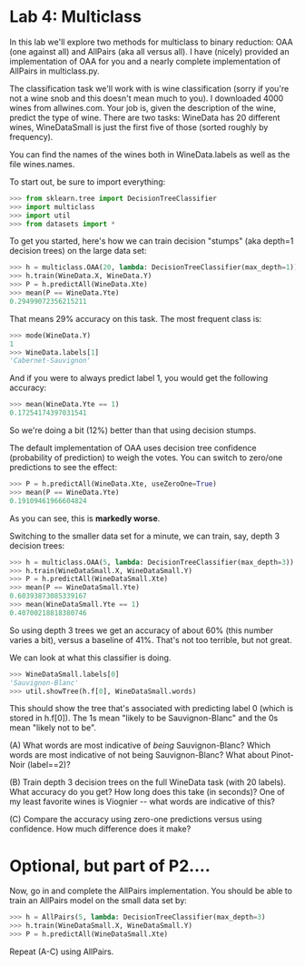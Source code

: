 # Lab 4: Multiclass

In this lab we'll explore two methods for multiclass to binary
reduction: OAA (one against all) and AllPairs (aka all versus all). I
have (nicely) provided an implementation of OAA for you and a nearly
complete implementation of AllPairs in multiclass.py.

The classification task we'll work with is wine classification (sorry
if you're not a wine snob and this doesn't mean much to you). I
downloaded 4000 wines from allwines.com. Your job is, given the
description of the wine, predict the type of wine. There are two
tasks: WineData has 20 different wines, WineDataSmall is just the
first five of those (sorted roughly by frequency).

You can find the names of the wines both in WineData.labels as well as
the file wines.names.

To start out, be sure to import everything:

```python
>>> from sklearn.tree import DecisionTreeClassifier
>>> import multiclass
>>> import util
>>> from datasets import *
```

To get you started, here's how we can train decision "stumps" (aka
depth=1 decision trees) on the large data set:

```python
>>> h = multiclass.OAA(20, lambda: DecisionTreeClassifier(max_depth=1))
>>> h.train(WineData.X, WineData.Y)
>>> P = h.predictAll(WineData.Xte)
>>> mean(P == WineData.Yte)
0.29499072356215211
```

That means 29% accuracy on this task. The most frequent class is:

```python
>>> mode(WineData.Y)
1
>>> WineData.labels[1]
'Cabernet-Sauvignon'
```

And if you were to always predict label 1, you would get the following
accuracy:

```python
>>> mean(WineData.Yte == 1)
0.17254174397031541
```

So we're doing a bit (12%) better than that using decision stumps.

The default implementation of OAA uses decision tree confidence
(probability of prediction) to weigh the votes. You can switch to
zero/one predictions to see the effect:

```python
>>> P = h.predictAll(WineData.Xte, useZeroOne=True)
>>> mean(P == WineData.Yte)
0.19109461966604824
```

As you can see, this is **markedly worse**.

Switching to the smaller data set for a minute, we can train, say,
depth 3 decision trees:

```python
>>> h = multiclass.OAA(5, lambda: DecisionTreeClassifier(max_depth=3))
>>> h.train(WineDataSmall.X, WineDataSmall.Y)
>>> P = h.predictAll(WineDataSmall.Xte)
>>> mean(P == WineDataSmall.Yte)
0.60393873085339167
>>> mean(WineDataSmall.Yte == 1)
0.40700218818380746
```

So using depth 3 trees we get an accuracy of about 60% (this number
varies a bit), versus a baseline of 41%. That's not too terrible, but
not great.

We can look at what this classifier is doing.

```python
>>> WineDataSmall.labels[0]
'Sauvignon-Blanc'
>>> util.showTree(h.f[0], WineDataSmall.words)
```

This should show the tree that's associated with predicting label 0
(which is stored in h.f[0]). The 1s mean "likely to be
Sauvignon-Blanc" and the 0s mean "likely not to be".

(A) What words are most indicative of *being* Sauvignon-Blanc? Which
words are most indicative of not being Sauvignon-Blanc? What about
Pinot-Noir (label==2)?

(B) Train depth 3 decision trees on the full WineData task (with 20
labels). What accuracy do you get? How long does this take (in
seconds)? One of my least favorite wines is Viognier -- what words are
indicative of this?

(C) Compare the accuracy using zero-one predictions versus using
confidence. How much difference does it make?

# Optional, but part of P2....

Now, go in and complete the AllPairs implementation. You should be able to
train an AllPairs model on the small data set by:

```python
>>> h = AllPairs(5, lambda: DecisionTreeClassifier(max_depth=3)
>>> h.train(WineDataSmall.X, WineDataSmall.Y)
>>> P = h.predictAll(WineDataSmall.Xte)
```

Repeat (A-C) using AllPairs.


